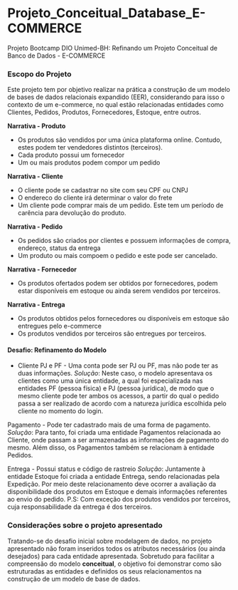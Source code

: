 # Projeto_Conceitual_Database_E-COMMERCE
Projeto Bootcamp DIO Unimed-BH: Refinando um Projeto Conceitual de Banco de Dados - E-COMMERCE

### Escopo do Projeto

Este projeto tem por objetivo realizar na prática a construção de um modelo de bases de dados relacionais expandido (EER), considerando para isso o contexto de um e-commerce, no qual estão relacionadas entidades como Clientes, Pedidos, Produtos, Fornecedores, Estoque, entre outros.

**Narrativa - Produto**

- Os produtos são vendidos por uma única plataforma online. Contudo, estes podem ter vendedores distintos (terceiros).
- Cada produto possui um fornecedor
- Um ou mais produtos podem compor um pedido


**Narrativa - Cliente**

- O cliente pode se cadastrar no site com seu CPF ou CNPJ
- O endereco do cliente irá determinar o valor do frete
- Um cliente pode comprar mais de um pedido. Este tem um período de carência para devolução do produto.

**Narrativa - Pedido**

- Os pedidos são criados por clientes e possuem informações de compra, endereço, status da entrega
- Um produto ou mais compoem o pedido e este pode ser cancelado.

**Narrativa - Fornecedor**

- Os produtos ofertados podem ser obtidos por fornecedores, podem estar disponíveis em estoque ou ainda serem vendidos por terceiros.

**Narrativa - Entrega**

- Os produtos obtidos pelos fornecedores ou disponíveis em estoque são entregues pelo e-commerce
- Os produtos vendidos por terceiros são entregues por terceiros.



#### Desafio: Refinamento do Modelo

- Cliente PJ e PF - Uma conta pode ser PJ ou PF, mas não pode ter as duas informações.
*Solução*: Neste caso, o modelo apresentava os clientes como uma única entidade, a qual foi especializada nas entidades PF (pessoa física) e PJ (pessoa jurídica), de modo que o mesmo cliente pode ter ambos os acessos, a partir do qual o pedido passa a ser realizado de acordo com a natureza jurídica escolhida pelo cliente no momento do login.

Pagamento - Pode ter cadastrado mais de uma forma de pagamento.
*Solução*: Para tanto, foi criada uma entidade Pagamentos relacionada ao Cliente, onde passam a ser armazenadas as informações de pagamento do mesmo. Além disso, os Pagamentos também se relacionam à entidade Pedidos.

Entrega - Possui status e código de rastreio
*Solução*: Juntamente à entidade Estoque foi criada a entidade Entrega, sendo relacionadas pela Expedição. Por meio deste relacionamento deve ocorrer a avaliação da disponibilidade dos produtos em Estoque e demais informações referentes ao envio do pedido. P.S: Com exceção dos produtos vendidos por terceiros, cuja responsabilidade
da entrega é dos terceiros.


### Considerações sobre o projeto apresentado
Tratando-se do desafio inicial sobre modelagem de dados, no projeto apresentado não foram inseridos todos os atributos necessários (ou ainda desejados) para cada entidade apresentada. Sobretudo para facilitar a compreensão do modelo **conceitual**, o objetivo foi demonstrar como são estruturadas as entidades e definidos os seus relacionamentos na construção de um modelo de base de dados.
